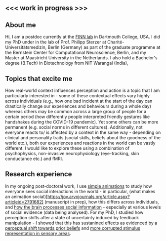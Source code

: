 ## <<< work in progress >>>

## About me
Hi, I am a postdoc currently at the [FINN lab](https://thefinnlab.github.io/) in Dartmouth College, USA. I did my PhD under in the lab of Prof. Philipp Sterzer at Charité-Universitätsmedizin, Berlin (Germany) as part of the graduate programme at the Bernstein Center for Computational Neuroscience, Berlin, and my Master at Maastricht University in the Netherlands. I also hold a Bachelor's degree (B.Tech) in Biotechnology from NIT Warangal (India), 

## Topics that excite me
How real-world context influences perception and action is a topic that I am particularly interested in - some of these contextual effects vary highly across individuals (e.g., how one bad incident at the start of the day can drastically change our experiences and behaviours during a whole day) whereas others may be common across a large group of people for a certain period (how differently people interpreted friendly gestures like handshakes during the COVID-19 pandemic). Yet some others can be more permanent (e.g. social norms in different cultures). Additionally, not everyone reacts to/ is affected by a context in the same way - depending on clinical and personality traits (social skills, beliefs about the goodness of the world etc.), both our experiences and reactions in the world can be vastly different. I would like to explore these using a combination of psychophysics, non-invasive neurophysiology (eye-tracking, skin conductance etc.) and fMRI.

## Research experience
In my ongoing post-doctoral work, I use [simple animations](https://www.tinyurl.com/psyanimsocial) to study how everyone sees social interactions in the world - in particular, (what makes an animation social)[https://jov.arvojournals.org/article.aspx?articleid=2791682] (manuscript in prep), how this differs across individuals, and [how the brain processes social information](https://www.jneurosci.org/content/42/49/9211?utm_source=TrendMD&utm_medium=cpc&utm_campaign=JNeurosci_TrendMD_0) - especially at various levels of social evidence (data being analysed). For my PhD, I studied how perception shifts after a state of uncertainty induced by feedback manipulation - I showed that this has sustanined effects as evidenced by  [a perceptual shift towards prior beliefs](https://www.nature.com/articles/s41598-019-41954-z) and [more corrupted stimulus representation in sensory areas](https://www.sciencedirect.com/science/article/pii/S1053811920301889).
